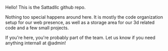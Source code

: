 Hello! This is the Sattadllc github repo.

Nothing too special happens around here. It is mostly the code organization setup for our web presence, as well as a storage area for our 3d related code and a few small projects.

If you're here, you're probably part of the team. Let us know if you need anything internall at @admin!

<!---
sattadllc/sattadllc is a ✨ special ✨ repository because its `README.md` (this file) appears on your GitHub profile.
You can click the Preview link to take a look at your changes.
--->
